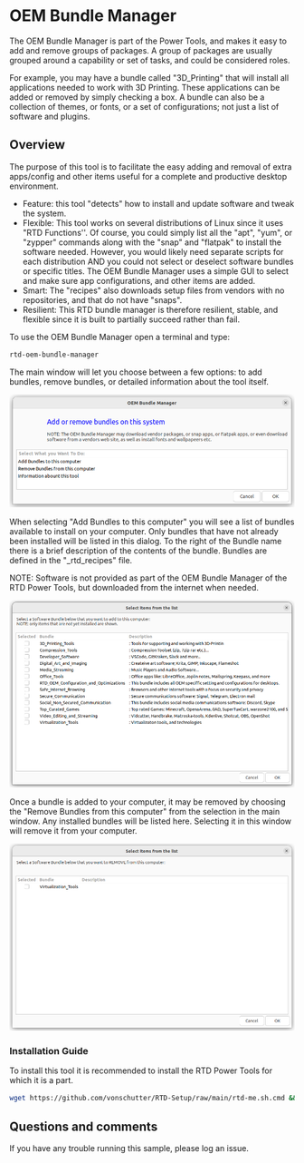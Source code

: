 # OEM Bundle Manager


The OEM Bundle Manager is part of the Power Tools, and makes it easy to add and remove groups of packages. A group of packages are usually grouped around a capability or set of tasks, and could be considered roles.

For example, you may have a bundle called "3D_Printing" that will install all applications needed to work with 3D Printing. These applications can be added or removed by simply checking a box. A bundle can also be a collection of themes, or fonts, or a set of configurations; not just a list of software and plugins.

## Overview




The purpose of this tool is to facilitate the easy adding and removal of extra apps/config and other items useful for a complete and productive desktop environment.

- Feature: this tool "detects" how to install and update software and tweak the system.
- Flexible: This tool works on several distributions of Linux since it uses "RTD Functions''. Of course, you could simply list all the "apt", "yum", or "zypper" commands along with the "snap" and "flatpak" to install the software needed. However, you would likely need separate scripts for each distribution AND you could not select or deselect software bundles or specific titles. The OEM Bundle Manager uses a simple GUI to select and make sure app configurations, and other items are added.
- Smart: The "recipes" also downloads setup files from vendors with no repositories, and that do not have "snaps".
- Resilient: This RTD bundle manager is therefore resilient, stable, and flexible since it is built to partially succeed rather than fail.

To use the OEM Bundle Manager open a terminal and type:

```bash
rtd-oem-bundle-manager
```

The main window will let you choose between a few options: to add bundles, remove bundles, or detailed information about the tool itself.

![1679592203031](image/README/1679592203031.png)

When selecting "Add Bundles to this computer" you will see a list of bundles available to install on your computer. Only bundles that have not already been installed will be listed in this dialog. To the right of the Bundle name there is a brief description of the contents of the bundle. Bundles are defined in the "_rtd_recipes" file.

NOTE: Software is not provided as part of the OEM Bundle Manager of the RTD Power Tools, but downloaded from the internet when needed.

![1679592132039](image/README/1679592132039.png)

Once a bundle is added to your computer, it may be removed by choosing the "Remove Bundles from this computer" from the selection in the main window. Any installed bundles will be listed here. Selecting it in this window will remove it from your computer.

![1679592243988](image/README/1679592243988.png)


### Installation Guide

To install this tool it is recommended to install the RTD Power Tools for which it is a part.

```bash
wget https://github.com/vonschutter/RTD-Setup/raw/main/rtd-me.sh.cmd && bash ./rtd-me.sh.cmd
```


## Questions and comments

If you have any trouble running this sample, please log an issue.
